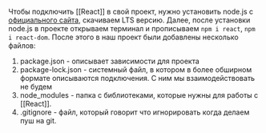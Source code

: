 Чтобы подключить [[React]] в свой проект, нужно установить node.js с [официального сайта](https://nodejs.org/en/), скачиваем LTS версию. Далее, после установки node.js в проекте открываем терминал и прописываем `npm i react`, `npm i react-dom`.
После этого в наш проект были добавлены несколько файлов:
1. package.json - описывает зависимости для проекта
2. package-lock.json - системный файл, в котором в более обширном формате описываются подключения. С ним мы взаимодействовать не будем
3. node_modules - папка с библиотеками, которые нужны для работы с [[React]].
4. .gitignore - файл, который говорит что игнорировать когда делаем пуш на git.